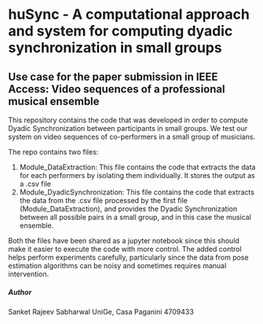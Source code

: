 # huSync - A computational approach and system for computing dyadic synchronization in small groups
## Use case for the paper submission in IEEE Access: Video sequences of a professional musical ensemble

This repository contains the code that was developed in order to compute Dyadic Synchronization between participants in small groups.
We test our system on video sequences of co-performers in a small group of musicians.

The repo contains two files:
  1. Module_DataExtraction: This file contains the code that extracts the data for each performers by isolating them individually. It stores the output as a .csv file
  2. Module_DyadicSynchronization: This file contains the code that extracts the data from the .csv file processed by the first file (Module_DataExtraction), and provides the Dyadic Synchronization between all possible pairs in a small group, and in this case the musical ensemble.


Both the files have been shared as a jupyter notebook since this should make it easier to execute the code with more control.
The added control helps perform experiments carefully, particularly since the data from pose estimation algorithms can be noisy and sometimes requires manual intervention.

##### Author

Sanket Rajeev Sabharwal
UniGe, Casa Paganini
4709433
